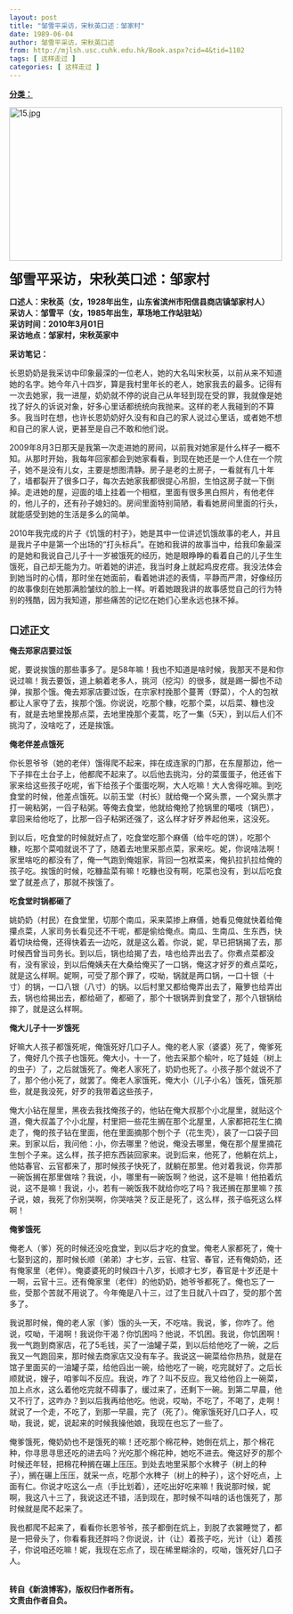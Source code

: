```yaml
---
layout: post
title: "邹雪平采访，宋秋英口述：邹家村"
date: 1989-06-04
author: 邹雪平采访，宋秋英口述
from: http://mjlsh.usc.cuhk.edu.hk/Book.aspx?cid=4&tid=1102
tags: [ 这样走过 ]
categories: [ 这样走过 ]
---
```


<div style="margin: 15px 10px 10px 0px;">
 <div>
  <span id="ctl00_ContentPlaceHolder1_chapter1_SubjectLabel" style="font-weight:bold;text-decoration:underline;">
   分类：
  </span>
 </div>
 <p>
  <img align="top" alt="15.jpg" border="0" height="276" src="http://mjlsh.usc.cuhk.edu.hk/medias/contents/1102/15.jpg" width="490"/>
 </p>
 <p>
  <strong>
   <font size="5">
    邹雪平采访，宋秋英口述：邹家村
   </font>
  </strong>
 </p>
 <p>
  <strong>
   口述人：宋秋英（女，1928年出生，山东省滨州市阳信县商店镇邹家村人）
   <br/>
   采访人：邹雪平（女，1985年出生，草场地工作站驻站）
   <br/>
   采访时间：2010年3月01日
   <br/>
   采访地点：邹家村，宋秋英家中
  </strong>
 </p>
 <p>
  <strong>
   采访笔记：
  </strong>
 </p>
 <p>
  长恩奶奶是我采访中印象最深的一位老人，她的大名叫宋秋英，以前从来不知道她的名字。她今年八十四岁，算是我村里年长的老人，她家我去的最多。记得有一次去她家，我一进屋，奶奶就不停的说自己从年轻到现在受的罪，我就像是她找了好久的诉说对象，好多心里话都统统向我抛来。这样的老人我碰到的不算多。我当时在想，也许长恩奶奶好久没有和自己的家人说过心里话，或者她不想和自己的家人说，更甚至是自己不敢和他们说。
 </p>
 <p>
  2009年8月3日那天是我第一次走进她的房间，以前我对她家是什么样子一概不知。从那时开始，我每年回家都会到她家看看，到现在她还是一个人住在一个院子，她不是没有儿女，主要是想图清静。房子是老的土房子，一看就有几十年了，墙都裂开了很多口子，每次去她家我都很提心吊胆，生怕这房子就一下倒掉。走进她的屋，迎面的墙上挂着一个相框，里面有很多黑白照片，有他老伴的，他儿子的，还有孙子媳妇的。房间里面特别简陋，看看她房间里面的行头，就能感受到她的生活是多么的简单。
 </p>
 <p>
  2010年我完成的片子《饥饿的村子》，她是其中一位讲述饥饿故事的老人，并且是我片子中是第一个出场的“打头标兵”。在她和我讲的故事当中，给我印象最深的是她和我说自己儿子十一岁被饿死的经历，她是眼睁睁的看着自己的儿子生生饿死，自己却无能为力。听着她的讲述，我当时身上就起鸡皮疙瘩。我没法体会到她当时的心情，那时坐在她面前，看着她讲述的表情，平静而严肃，好像经历的故事像刻在她那满脸皱纹的脸上一样。听着她跟我讲的故事感觉自己的行为特别的残酷，因为我知道，那些痛苦的记忆在她们心里永远也抹不掉。
 </p>
 <p>
  <br/>
  <strong>
   <font size="4">
    口述正文
   </font>
  </strong>
 </p>
 <p>
  <strong>
   俺去郑家店要过饭
  </strong>
 </p>
 <p>
  妮，要说挨饿的那些事多了。是58年嘛！我也不知道是啥时候，我那天不是和你说过嘛！我去要饭，道上躺着老多人，挑河（挖沟）的很多，就是踢一脚也不动弹，挨那个饿。俺去郑家店要过饭，在宗家村挽那个蔓菁（野菜），个人的包袱都让人家夺了去，挨那个饿。你说说，吃那个糠，吃那个菜，以后菜、糠也没有，就是去地里挽那点菜，去地里挽那个麦蒿，吃了一集（5天），到以后人们不挑沟了，没啥吃了，还是挨饿。
 </p>
 <p>
  <strong>
   俺老伴差点饿死
  </strong>
 </p>
 <p>
  你长恩爷爷（她的老伴）饿得爬不起来，摔在成连家的门那，在东屋那边，他一下子摔在土台子上，他都爬不起来了。以后他去挑沟，分的菜蛋蛋子，他还省下家来给这些孩子吃呢，省下给孩子个蛋蛋吃啊，大人吃嘛！大人舍得吃嘛。到吃食堂的时候，他差点饿死。以前玉堂（村长）就给俺一个窝头票，一个窝头票才打一碗粘粥，一舀子粘粥。等俺去食堂，他就给俺抢了抢锅里的噶吱（锅巴），拿回来给他吃了，比那一舀子粘粥还强了，这么样才好歹养起他来，这没死。
 </p>
 <p>
  到以后，吃食堂的时候就好点了，吃食堂吃那个麻僐（给牛吃的饼），吃那个糠，吃那个菜咱就说不了了，随着去地里采那点菜，家来吃。妮，你说啥法啊！家里啥吃的都没有了，俺一气跑到俺姐家，背回一包袱菜来，俺扒拉扒拉给俺的孩子吃。挨饿的时候，吃糠盐菜有嘛！吃糠也没有啊，吃菜也没有，到以后吃食堂了就差点了，那就不挨饿了。
 </p>
 <p>
  <strong>
   吃食堂时锅都砸了
  </strong>
 </p>
 <p>
  姚奶奶（村民）在食堂里，切那个南瓜，采来菜掺上麻僐，她看见俺就快着给俺攥点菜，人家司务长看见还不干呢，都是偷给俺点。南瓜、生南瓜、生东西，快着切块给俺，还得快着去一边吃，就是这么着。你说，妮，早已把锅揭了去，那时候西曾当司务长。到以后，锅也给揭了去，啥也给弄出去了。你煮点菜都没有，没有家设，到以后俺姨夫在大桑给俺买了一口锅，俺这才好歹的煮点菜吃，就是这么样啊。妮啊，可受了那个罪了，哎呦，锅就是两口锅，一口十银（十寸）的锅，一口八银（八寸）的锅。以后村里又都给俺弄出去了，簸箩也给弄出去，锅也给揭出去，都给砸了，都砸了，那个十银锅弄到食堂了，那个八银锅给摔了，就是这么样啊。
 </p>
 <p>
  <strong>
   俺大儿子十一岁饿死
  </strong>
 </p>
 <p>
  好嘛大人孩子都饿死呢，俺饿死好几口子人。俺的老人家（婆婆）死了，俺爹死了，俺好几个孩子也饿死。俺大小，十一了，他去采那个榆叶，吃了娃娃（树上的虫子）了，之后就饿死了。俺老人家死了，奶奶也死了。小孩子那个就说不了了，那个他小死了，就罢了。俺老人家饿死，俺大小（儿子小名）饿死，饿死那些，就是我没死，好歹的我带着这些孩子，
 </p>
 <p>
  俺大小钻在屋里，黑夜去我找俺孩子的，他钻在俺大叔那个小北屋里，就贴这个道，俺大叔盖了个小北屋，村里把一些花生搁在那个北屋里，人家都把花生仁摘走了，俺的孩子钻在里面，他在里面摘那个刨个子（花生壳），装了一口袋子回来。到家以后，我问他：小，你去哪里？他说，俺没去哪里，俺在那个屋里摘花生刨个子来。这么样，孩子把东西装回家来。说到后来，他死了，他躺在炕上，他姑春官、云官都来了，那时候孩子快死了，就躺在那里。他对着我说，你弄那一碗饭搁在那里做啥？我说，小，哪里有一碗饭啊？他说，这不是嘛！他拍着炕说，这不是嘛！我说，小，若有一碗饭我不就给你吃了吗？我还搁在那里嘛？孩子说，娘，我死了你别哭啊，你哭啥哭？反正是死了，这么样，孩子临死这么样啊！
 </p>
 <p>
  <strong>
   俺爹饿死
  </strong>
 </p>
 <p>
  俺老人（爹）死的时候还没吃食堂，到以后才吃的食堂。俺老人家都死了，俺十七娶到这的，那时候长顺（弟弟）才七岁，云官、柱官、春官，还有俺奶奶，还有俺家里（老伴）。俺婆婆死的时候四十八岁，长顺才七岁，春官是十岁还是十一啊，云官十三。还有俺家里（老伴）的他奶奶，她爷爷都死了。俺也忘了一些，受那个苦就不用说了。今年俺是八十三，过了生日就八十四了，受的那个苦多了。
 </p>
 <p>
  我说那时候，俺的老人家（爹）饿的头一天，不吃啥。我说，爹，你咋了。他说，哎呦，干渴啊！我说你干渴？你饥困吗？他说，不饥困。我说，你饥困啊！我一气跑到商家店，花了5毛钱，买了一油罐子菜，到以后给他吃了一碗，之后我又一气跑回来，那时候去商家店又没有车子。我说这一碗菜给你热热，就是在馆子里面买的一油罐子菜，给他舀出一碗，给他吃了一碗，吃完就好了。之后长顺就说，嫂子，咱爹叫不反应。我说，咋了？叫不反应。我又给他舀上一碗菜，加上点水，这么着他吃完就不碍事了，缓过来了，还剩下一碗。到第二早晨，他又不行了，这咋办？到以后我再给他吃。他说，哎呦，不吃了，不喝了，走啊！就说了一个走，不吃了，到那一早晨，完了（死了）。俺家饿死好几口子人，哎呦，我说，妮，说起来的时候我操他娘，我现在也忘了一些了。
 </p>
 <p>
  俺爹饿死，俺奶奶也不是饿死的嘛！还吃那个棉花种，她倒在炕上，那个棉花种，你寻思寻思还吃的进去吗？光吃那个棉花种，她吃不进去。俺这好歹的那个时候还年轻，把棉花种搁在碾上压压。到处去地里采那个水稗子（树上的种子），搁在碾上压压，就采一点，吃那个水稗子（树上的种子），这个好吃点，上面有仁。你说才吃这么一点（手比划着），还吃出好吃来嘛！我说那时候，妮啊，我这八十三了，我说这还不错，活到现在，那时候不叫啥的话也饿死了，那时候就是爬不起来了。
 </p>
 <p>
  我也都爬不起来了，看看你长恩爷爷，孩子都倒在炕上，到脱了衣裳睡觉了，都是一把骨头了，你看看我还胖吗？你说说，计（让）着孩子吃，光计（让）着孩子，你说咱还吃嘛！妮，我现在忘点了，现在稀里糊涂的，哎呦，饿死好几口子人。
 </p>
 <p>
  <br/>
  <strong>
   转自《新浪博客》，版权归作者所有。
   <br/>
   文责由作者自负。
  </strong>
 </p>
</div>


